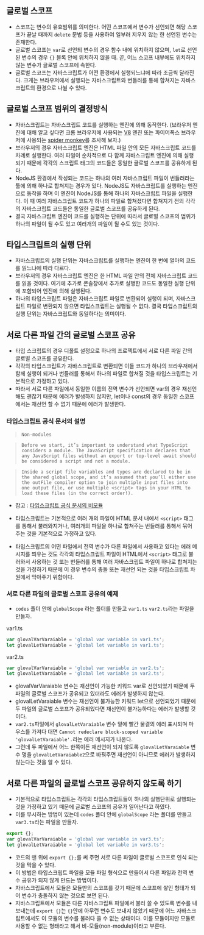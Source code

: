 ## 글로벌 스코프
- 스코프는 변수의 유효범위를 의미한다. 어떤 스코프에서 변수가 선언되면 해당 스코프가 끝날 때까지 `delete` 문법 등을 사용하여 일부러 지우지 않는 한 선언된 변수는 존재한다.
- 글로벌 스코프는 `var`로 선언되 변수의 경우 함수 내에 위치하지 않으며, `let`로 선언된 변수의 경우 `{}` 블록 안에 위치하지 않을 때. 곧, 어느 스코프 내부에도 위치하지 않는 변수가 글로벌 스코프에 속한다.
- 글로벌 스코프는 자바스크립트가 어떤 환경에서 실행되느냐에 따라 조금씩 달라진다. 크게는 브라우저에서 실행되는 자바스크립트와 번들러를 통해 합쳐지는 자바스크립트의 환경으로 나뉠 수 있다.

## 글로벌 스코프 범위의 결정방식
- 자바스크립트는 자바스크립트 코드를 실행하는 엔진에 의해 동작한다. (브라우저 엔진에 대해 알고 싶다면 크롬 브라우저에 사용되는 [V8](https://v8.dev/) 엔진 또는 파이어폭스 브라우저에 사용되는 [spider monkey](https://firefox-source-docs.mozilla.org/js/index.html)를 조사해 보자.)
- 브라우저의 경우 자바스크립트 엔진은 HTML 파일 안의 모든 자바스크립트 코드를 차례로 실행한다. 여러 파일이 순차적으로 다 함께 자바스크립트 엔진에 의해 실행되기 때문에 각각의 스크립트 태그의 코드들은 동일한 글로벌 스코프를 공유하게 된다.
- NodeJS 환경에서 작성되는 코드는 하나의 여러 자바스크립트 파일이 번들러라는 툴에 의해 하나로 합쳐지는 경우가 있다. NodeJS도 자바스크립트를 실행하는 엔진으로 동작을 하며 이 엔진이 NodeJS를 통해 하나의 자바스크립트 파일을 실행한다. 이 때 여러 자바스크립트 코드가 하나의 파일로 합쳐졌다면 합쳐지기 전의 각각의 자바스크립트 코드들은 동일한 글로벌 스코프를 공유하게 된다.
- 결국 자바스크립트 엔진이 코드를 실행하는 단위에 따라서 글로벌 스코프의 범위가 하나의 파일이 될 수도 있고 여러개의 파일이 될 수도 있는 것이다.

## 타입스크립트의 실행 단위
- 자바스크립트의 실행 단위는 자바스크립트를 실행하는 엔진이 한 번에 얼마의 코드를 읽느냐에 따라 다르다.
- 브라우저의 경우 자바스크립트 엔진은 한 HTML 파일 안의 전체 자바스크립트 코드를 읽을 것이다. 여기에 추가로 콘솔창에서 추가로 실행한 코드도 동일한 실행 단위에 포함되어 엔진에 의해 실행된다.
- 하나의 타입스크립트 파일은 자바스크립트 파일로 변환되어 실행이 되며, 자바스크립트 파일로 변환되지 않으면 타입스크립트는 실행될 수 없다. 결국 타입스크립트의 실행 단위는 자바스크립트와 동일하다는 의미이다.

## 서로 다른 파일 간의 글로벌 스코프 공유
- 타입 스크립트의 경우 디폴트 설정으로 하나의 프로젝트에서 서로 다른 파일 간의 글로벌 스코프를 공유한다.
- 각각의 타입스크립트가 자바스크립트로 변환되면 이들 코드가 하나의 브라우저에서 함께 실행이 되거나 번들러를 통해서 하나의 파일로 합쳐질 것을 타입스크립트는 기본적으로 가정하고 있다.
- 따라서 서로 다른 파일에서 동일한 이름의 전역 변수가 선언되면 var의 경우 재선언 해도 괜찮기 때문에 에러가 발생하지 않지만, let이나 const의 경우 동일한 스코프에서는 재선언 할 수 없기 때문에 에러가 발생한다.

### 타입스크립트 공식 문서의 설명
> `Non-modules`

> `Before we start, it’s important to understand what TypeScript considers a module. The JavaScript specification declares that any JavaScript files without an export or top-level await should be considered a script and not a module.`

> `Inside a script file variables and types are declared to be in the shared global scope, and it’s assumed that you’ll either use the outFile compiler option to join multiple input files into one output file, or use multiple <script> tags in your HTML to load these files (in the correct order!).`

- 참고 : [타입스크립트 공식 문서의 비모듈](https://www.typescriptlang.org/docs/handbook/2/modules.html#non-modules)

- 타입스크립트는 기본적으로 여러 개의 파일이 HTML 문서 내에서 `<script>` 태그를 통해서 불러와지거나, 여러개의 파일을 하나로 합쳐주는 번들러를 통해서 묶어 주는 것을 기본적으로 가정하고 있다.
- 타입스크립트의 어떤 파일에서 전역 변수가 다른 파일에서 사용하고 있다는 에러 메시지를 띄우는 것도 각각의 타입스크립트 파일이 HTML에서 `<script>` 태그로 불러와서 사용하는 것 또는 번들러를 통해 여러 자바스크립트 파일이 하나로 합쳐지는 것을 가정하기 때문에 이 경우 변수의 충돌 또는 재선언 되는 것을 타입스크립트 차원에서 막아주기 위함이다.

### 서로 다른 파일의 글로벌 스코프 공유의 예제
- `codes` 폴더 안에 `globalScope` 라는 폴더를 만들고 `var1.ts` `var2.ts`라는 파일을 만들자.

var1.ts
```ts
var glovalVarVaraiable = 'global var variable in var1.ts';
let glovalLetVaraiable = 'global let variable in var1.ts';
```

var2.ts
```ts
var glovalVarVaraiable = 'global var variable in var2.ts';
let glovalLetVaraiable = 'global let variable in var2.ts';
```
- glovalVarVaraiable 변수는 재선언이 가능한 키워드 var로 선언되었기 때문에 두 파일의 글로벌 스코프가 공유되고 있더라도 에러가 발생하지 않는다.
- glovalLetVaraiable 변수는 재선언이 불가능한 키워드 let으로 선언되었기 때문에 두 파일의 글로벌 스코프가 공유되었다면 재선언이 불가능하다는 에러가 발생할 것이다.
- `var2.ts`파일에서 `glovalLetVaraiable` 변수 밑에 빨간 물결의 에러 표시되며 마우스를 가져다 대면 `Cannot redeclare block-scoped variable 'glovalLetVaraiable'.`라는 에러 메시지가 나온다.
- 그런데 두 파일에서 어느 한쪽이든 재선언이 되지 않도록 `glovalLetVaraiable` 변수 명을 `glovalLetVaraiable2`으로 바꿔주면 재선언이 아니므로 에러가 발생하지 않는다는 것을 알 수 있다.

## 서로 다른 파일의 글로벌 스코프 공유하지 않도록 하기
- 기본적으로 타입스크립트는 각각의 타입스크립트들이 하나의 실행단위로 실행되는 것을 가정하고 있기 때문에 글로벌 스코프의 공유가 일어난다고 하였다.
- 이를 무시하는 방법이 있는데 `codes` 폴더 안에 `globalScope` 라는 폴더를 만들고 `var3.ts`라는 파일을 만들자.
```ts
export {};
var glovalVarVaraiable = 'global var variable in var3.ts';
let glovalLetVaraiable = 'global let variable in var3.ts';
```
- 코드의 맨 위에 `export {};`를 써 주면 서로 다른 파일이 글로벌 스코프로 인식 되는 것을 막을 수 있다.
- 이 방법은 타입스크립트 파일을 모듈 파일 형식으로 만들어서 다른 파일과 전역 변수 공유가 되지 않게 만드는 방법이다.
- 자바스크립트에서 모듈은 모듈만의 스코프를 갖기 때문에 스코프에 쌓인 형태가 되어 변수가 충돌하지 않는 것으로 보면 된다.
- 자바스크립트에서 모듈은 다른 자바스크립트 파일에서 불러 쓸 수 있도록 변수를 내 보내는데 `export {}`는 `{}`안에 아무런 변수도 보내지 않았기 때문에 어느 자바스크립트에서도 이 모듈의 변수를 불러다 쓸 수 없는 상태이다. 이를 모듈이지만 모듈로 사용할 수 없는 형태라고 해서 비-모듈(non-module)이라고 부른다.